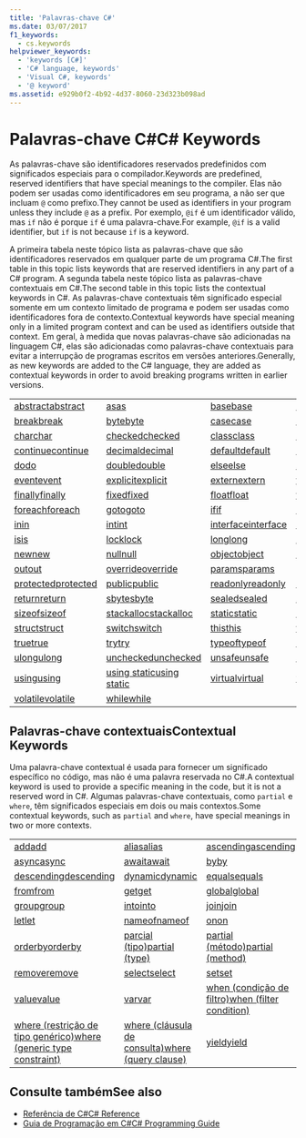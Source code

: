 ```yaml
---
title: 'Palavras-chave C#'
ms.date: 03/07/2017
f1_keywords:
  - cs.keywords
helpviewer_keywords:
  - 'keywords [C#]'
  - 'C# language, keywords'
  - 'Visual C#, keywords'
  - '@ keyword'
ms.assetid: e929b0f2-4b92-4d37-8060-23d323b098ad
---
```

# <a name="c-keywords"></a><span data-ttu-id="ed47f-102">Palavras-chave C#</span><span class="sxs-lookup"><span data-stu-id="ed47f-102">C# Keywords</span></span>
<span data-ttu-id="ed47f-103">As palavras-chave são identificadores reservados predefinidos com significados especiais para o compilador.</span><span class="sxs-lookup"><span data-stu-id="ed47f-103">Keywords are predefined, reserved identifiers that have special meanings to the compiler.</span></span> <span data-ttu-id="ed47f-104">Elas não podem ser usadas como identificadores em seu programa, a não ser que incluam `@` como prefixo.</span><span class="sxs-lookup"><span data-stu-id="ed47f-104">They cannot be used as identifiers in your program unless they include `@` as a prefix.</span></span> <span data-ttu-id="ed47f-105">Por exemplo, `@if` é um identificador válido, mas `if` não é porque `if` é uma palavra-chave.</span><span class="sxs-lookup"><span data-stu-id="ed47f-105">For example, `@if` is a valid identifier, but `if` is not because `if` is a keyword.</span></span>  
  
 <span data-ttu-id="ed47f-106">A primeira tabela neste tópico lista as palavras-chave que são identificadores reservados em qualquer parte de um programa C#.</span><span class="sxs-lookup"><span data-stu-id="ed47f-106">The first table in this topic lists keywords that are reserved identifiers in any part of a C# program.</span></span> <span data-ttu-id="ed47f-107">A segunda tabela neste tópico lista as palavras-chave contextuais em C#.</span><span class="sxs-lookup"><span data-stu-id="ed47f-107">The second table in this topic lists the contextual keywords in C#.</span></span> <span data-ttu-id="ed47f-108">As palavras-chave contextuais têm significado especial somente em um contexto limitado de programa e podem ser usadas como identificadores fora de contexto.</span><span class="sxs-lookup"><span data-stu-id="ed47f-108">Contextual keywords have special meaning only in a limited program context and can be used as identifiers outside that context.</span></span> <span data-ttu-id="ed47f-109">Em geral, à medida que novas palavras-chave são adicionadas na linguagem C#, elas são adicionadas como palavras-chave contextuais para evitar a interrupção de programas escritos em versões anteriores.</span><span class="sxs-lookup"><span data-stu-id="ed47f-109">Generally, as new keywords are added to the C# language, they are added as contextual keywords in order to avoid breaking programs written in earlier versions.</span></span>  
  
|||||  
|---|---|---|---|  
|[<span data-ttu-id="ed47f-110">abstract</span><span class="sxs-lookup"><span data-stu-id="ed47f-110">abstract</span></span>](../../../csharp/language-reference/keywords/abstract.md)|[<span data-ttu-id="ed47f-111">as</span><span class="sxs-lookup"><span data-stu-id="ed47f-111">as</span></span>](../../../csharp/language-reference/keywords/as.md)|[<span data-ttu-id="ed47f-112">base</span><span class="sxs-lookup"><span data-stu-id="ed47f-112">base</span></span>](../../../csharp/language-reference/keywords/base.md)|[<span data-ttu-id="ed47f-113">bool</span><span class="sxs-lookup"><span data-stu-id="ed47f-113">bool</span></span>](../../../csharp/language-reference/keywords/bool.md)|  
|[<span data-ttu-id="ed47f-114">break</span><span class="sxs-lookup"><span data-stu-id="ed47f-114">break</span></span>](../../../csharp/language-reference/keywords/break.md)|[<span data-ttu-id="ed47f-115">byte</span><span class="sxs-lookup"><span data-stu-id="ed47f-115">byte</span></span>](../../../csharp/language-reference/keywords/byte.md)|[<span data-ttu-id="ed47f-116">case</span><span class="sxs-lookup"><span data-stu-id="ed47f-116">case</span></span>](../../../csharp/language-reference/keywords/switch.md)|[<span data-ttu-id="ed47f-117">catch</span><span class="sxs-lookup"><span data-stu-id="ed47f-117">catch</span></span>](../../../csharp/language-reference/keywords/try-catch.md)|  
|[<span data-ttu-id="ed47f-118">char</span><span class="sxs-lookup"><span data-stu-id="ed47f-118">char</span></span>](../../../csharp/language-reference/keywords/char.md)|[<span data-ttu-id="ed47f-119">checked</span><span class="sxs-lookup"><span data-stu-id="ed47f-119">checked</span></span>](../../../csharp/language-reference/keywords/checked.md)|[<span data-ttu-id="ed47f-120">class</span><span class="sxs-lookup"><span data-stu-id="ed47f-120">class</span></span>](../../../csharp/language-reference/keywords/class.md)|[<span data-ttu-id="ed47f-121">const</span><span class="sxs-lookup"><span data-stu-id="ed47f-121">const</span></span>](../../../csharp/language-reference/keywords/const.md)|  
|[<span data-ttu-id="ed47f-122">continue</span><span class="sxs-lookup"><span data-stu-id="ed47f-122">continue</span></span>](../../../csharp/language-reference/keywords/continue.md)|[<span data-ttu-id="ed47f-123">decimal</span><span class="sxs-lookup"><span data-stu-id="ed47f-123">decimal</span></span>](../../../csharp/language-reference/keywords/decimal.md)|[<span data-ttu-id="ed47f-124">default</span><span class="sxs-lookup"><span data-stu-id="ed47f-124">default</span></span>](../../../csharp/language-reference/keywords/default.md)|[<span data-ttu-id="ed47f-125">delegate</span><span class="sxs-lookup"><span data-stu-id="ed47f-125">delegate</span></span>](../../../csharp/language-reference/keywords/delegate.md)|  
|[<span data-ttu-id="ed47f-126">do</span><span class="sxs-lookup"><span data-stu-id="ed47f-126">do</span></span>](../../../csharp/language-reference/keywords/do.md)|[<span data-ttu-id="ed47f-127">double</span><span class="sxs-lookup"><span data-stu-id="ed47f-127">double</span></span>](../../../csharp/language-reference/keywords/double.md)|[<span data-ttu-id="ed47f-128">else</span><span class="sxs-lookup"><span data-stu-id="ed47f-128">else</span></span>](../../../csharp/language-reference/keywords/if-else.md)|[<span data-ttu-id="ed47f-129">enum</span><span class="sxs-lookup"><span data-stu-id="ed47f-129">enum</span></span>](../../../csharp/language-reference/keywords/enum.md)|  
|[<span data-ttu-id="ed47f-130">event</span><span class="sxs-lookup"><span data-stu-id="ed47f-130">event</span></span>](../../../csharp/language-reference/keywords/event.md)|[<span data-ttu-id="ed47f-131">explicit</span><span class="sxs-lookup"><span data-stu-id="ed47f-131">explicit</span></span>](../../../csharp/language-reference/keywords/explicit.md)|[<span data-ttu-id="ed47f-132">extern</span><span class="sxs-lookup"><span data-stu-id="ed47f-132">extern</span></span>](../../../csharp/language-reference/keywords/extern.md)|[<span data-ttu-id="ed47f-133">false</span><span class="sxs-lookup"><span data-stu-id="ed47f-133">false</span></span>](../../../csharp/language-reference/keywords/false.md)|  
|[<span data-ttu-id="ed47f-134">finally</span><span class="sxs-lookup"><span data-stu-id="ed47f-134">finally</span></span>](../../../csharp/language-reference/keywords/try-finally.md)|[<span data-ttu-id="ed47f-135">fixed</span><span class="sxs-lookup"><span data-stu-id="ed47f-135">fixed</span></span>](../../../csharp/language-reference/keywords/fixed-statement.md)|[<span data-ttu-id="ed47f-136">float</span><span class="sxs-lookup"><span data-stu-id="ed47f-136">float</span></span>](../../../csharp/language-reference/keywords/float.md)|[<span data-ttu-id="ed47f-137">for</span><span class="sxs-lookup"><span data-stu-id="ed47f-137">for</span></span>](../../../csharp/language-reference/keywords/for.md)|  
|[<span data-ttu-id="ed47f-138">foreach</span><span class="sxs-lookup"><span data-stu-id="ed47f-138">foreach</span></span>](../../../csharp/language-reference/keywords/foreach-in.md)|[<span data-ttu-id="ed47f-139">goto</span><span class="sxs-lookup"><span data-stu-id="ed47f-139">goto</span></span>](../../../csharp/language-reference/keywords/goto.md)|[<span data-ttu-id="ed47f-140">if</span><span class="sxs-lookup"><span data-stu-id="ed47f-140">if</span></span>](../../../csharp/language-reference/keywords/if-else.md)|[<span data-ttu-id="ed47f-141">implicit</span><span class="sxs-lookup"><span data-stu-id="ed47f-141">implicit</span></span>](../../../csharp/language-reference/keywords/implicit.md)|  
|[<span data-ttu-id="ed47f-142">in</span><span class="sxs-lookup"><span data-stu-id="ed47f-142">in</span></span>](../../../csharp/language-reference/keywords/in.md)|[<span data-ttu-id="ed47f-143">int</span><span class="sxs-lookup"><span data-stu-id="ed47f-143">int</span></span>](../../../csharp/language-reference/keywords/int.md)|[<span data-ttu-id="ed47f-144">interface</span><span class="sxs-lookup"><span data-stu-id="ed47f-144">interface</span></span>](../../../csharp/language-reference/keywords/interface.md)|[<span data-ttu-id="ed47f-145">internal</span><span class="sxs-lookup"><span data-stu-id="ed47f-145">internal</span></span>](../../../csharp/language-reference/keywords/internal.md)|
|[<span data-ttu-id="ed47f-146">is</span><span class="sxs-lookup"><span data-stu-id="ed47f-146">is</span></span>](../../../csharp/language-reference/keywords/is.md)|[<span data-ttu-id="ed47f-147">lock</span><span class="sxs-lookup"><span data-stu-id="ed47f-147">lock</span></span>](../../../csharp/language-reference/keywords/lock-statement.md)|[<span data-ttu-id="ed47f-148">long</span><span class="sxs-lookup"><span data-stu-id="ed47f-148">long</span></span>](../../../csharp/language-reference/keywords/long.md)|[<span data-ttu-id="ed47f-149">namespace</span><span class="sxs-lookup"><span data-stu-id="ed47f-149">namespace</span></span>](../../../csharp/language-reference/keywords/namespace.md)|
|[<span data-ttu-id="ed47f-150">new</span><span class="sxs-lookup"><span data-stu-id="ed47f-150">new</span></span>](../../../csharp/language-reference/keywords/new.md)|[<span data-ttu-id="ed47f-151">null</span><span class="sxs-lookup"><span data-stu-id="ed47f-151">null</span></span>](../../../csharp/language-reference/keywords/null.md)|[<span data-ttu-id="ed47f-152">object</span><span class="sxs-lookup"><span data-stu-id="ed47f-152">object</span></span>](../../../csharp/language-reference/keywords/object.md)|[<span data-ttu-id="ed47f-153">operator</span><span class="sxs-lookup"><span data-stu-id="ed47f-153">operator</span></span>](../../../csharp/language-reference/keywords/operator.md)|
|[<span data-ttu-id="ed47f-154">out</span><span class="sxs-lookup"><span data-stu-id="ed47f-154">out</span></span>](../../../csharp/language-reference/keywords/out.md)|[<span data-ttu-id="ed47f-155">override</span><span class="sxs-lookup"><span data-stu-id="ed47f-155">override</span></span>](../../../csharp/language-reference/keywords/override.md)|[<span data-ttu-id="ed47f-156">params</span><span class="sxs-lookup"><span data-stu-id="ed47f-156">params</span></span>](../../../csharp/language-reference/keywords/params.md)|[<span data-ttu-id="ed47f-157">private</span><span class="sxs-lookup"><span data-stu-id="ed47f-157">private</span></span>](../../../csharp/language-reference/keywords/private.md)|
|[<span data-ttu-id="ed47f-158">protected</span><span class="sxs-lookup"><span data-stu-id="ed47f-158">protected</span></span>](../../../csharp/language-reference/keywords/protected.md)|[<span data-ttu-id="ed47f-159">public</span><span class="sxs-lookup"><span data-stu-id="ed47f-159">public</span></span>](../../../csharp/language-reference/keywords/public.md)|[<span data-ttu-id="ed47f-160">readonly</span><span class="sxs-lookup"><span data-stu-id="ed47f-160">readonly</span></span>](../../../csharp/language-reference/keywords/readonly.md)|[<span data-ttu-id="ed47f-161">ref</span><span class="sxs-lookup"><span data-stu-id="ed47f-161">ref</span></span>](../../../csharp/language-reference/keywords/ref.md)|
|[<span data-ttu-id="ed47f-162">return</span><span class="sxs-lookup"><span data-stu-id="ed47f-162">return</span></span>](../../../csharp/language-reference/keywords/return.md)|[<span data-ttu-id="ed47f-163">sbyte</span><span class="sxs-lookup"><span data-stu-id="ed47f-163">sbyte</span></span>](../../../csharp/language-reference/keywords/sbyte.md)|[<span data-ttu-id="ed47f-164">sealed</span><span class="sxs-lookup"><span data-stu-id="ed47f-164">sealed</span></span>](../../../csharp/language-reference/keywords/sealed.md)|[<span data-ttu-id="ed47f-165">short</span><span class="sxs-lookup"><span data-stu-id="ed47f-165">short</span></span>](../../../csharp/language-reference/keywords/short.md)||
[<span data-ttu-id="ed47f-166">sizeof</span><span class="sxs-lookup"><span data-stu-id="ed47f-166">sizeof</span></span>](../../../csharp/language-reference/keywords/sizeof.md)|[<span data-ttu-id="ed47f-167">stackalloc</span><span class="sxs-lookup"><span data-stu-id="ed47f-167">stackalloc</span></span>](../../../csharp/language-reference/keywords/stackalloc.md)|[<span data-ttu-id="ed47f-168">static</span><span class="sxs-lookup"><span data-stu-id="ed47f-168">static</span></span>](../../../csharp/language-reference/keywords/static.md)|[<span data-ttu-id="ed47f-169">string</span><span class="sxs-lookup"><span data-stu-id="ed47f-169">string</span></span>](../../../csharp/language-reference/keywords/string.md)|
|[<span data-ttu-id="ed47f-170">struct</span><span class="sxs-lookup"><span data-stu-id="ed47f-170">struct</span></span>](../../../csharp/language-reference/keywords/struct.md)|[<span data-ttu-id="ed47f-171">switch</span><span class="sxs-lookup"><span data-stu-id="ed47f-171">switch</span></span>](../../../csharp/language-reference/keywords/switch.md)|[<span data-ttu-id="ed47f-172">this</span><span class="sxs-lookup"><span data-stu-id="ed47f-172">this</span></span>](../../../csharp/language-reference/keywords/this.md)|[<span data-ttu-id="ed47f-173">throw</span><span class="sxs-lookup"><span data-stu-id="ed47f-173">throw</span></span>](../../../csharp/language-reference/keywords/throw.md)|
|[<span data-ttu-id="ed47f-174">true</span><span class="sxs-lookup"><span data-stu-id="ed47f-174">true</span></span>](../../../csharp/language-reference/keywords/true.md)|[<span data-ttu-id="ed47f-175">try</span><span class="sxs-lookup"><span data-stu-id="ed47f-175">try</span></span>](../../../csharp/language-reference/keywords/try-catch.md)|[<span data-ttu-id="ed47f-176">typeof</span><span class="sxs-lookup"><span data-stu-id="ed47f-176">typeof</span></span>](../../../csharp/language-reference/keywords/typeof.md)|[<span data-ttu-id="ed47f-177">uint</span><span class="sxs-lookup"><span data-stu-id="ed47f-177">uint</span></span>](../../../csharp/language-reference/keywords/uint.md)|
|[<span data-ttu-id="ed47f-178">ulong</span><span class="sxs-lookup"><span data-stu-id="ed47f-178">ulong</span></span>](../../../csharp/language-reference/keywords/ulong.md)|[<span data-ttu-id="ed47f-179">unchecked</span><span class="sxs-lookup"><span data-stu-id="ed47f-179">unchecked</span></span>](../../../csharp/language-reference/keywords/unchecked.md)|[<span data-ttu-id="ed47f-180">unsafe</span><span class="sxs-lookup"><span data-stu-id="ed47f-180">unsafe</span></span>](../../../csharp/language-reference/keywords/unsafe.md)|[<span data-ttu-id="ed47f-181">ushort</span><span class="sxs-lookup"><span data-stu-id="ed47f-181">ushort</span></span>](../../../csharp/language-reference/keywords/ushort.md)|
|[<span data-ttu-id="ed47f-182">using</span><span class="sxs-lookup"><span data-stu-id="ed47f-182">using</span></span>](../../../csharp/language-reference/keywords/using.md)|[<span data-ttu-id="ed47f-183">using static</span><span class="sxs-lookup"><span data-stu-id="ed47f-183">using static</span></span>](using-static.md)|[<span data-ttu-id="ed47f-184">virtual</span><span class="sxs-lookup"><span data-stu-id="ed47f-184">virtual</span></span>](../../../csharp/language-reference/keywords/virtual.md)|[<span data-ttu-id="ed47f-185">void</span><span class="sxs-lookup"><span data-stu-id="ed47f-185">void</span></span>](../../../csharp/language-reference/keywords/void.md)|
|[<span data-ttu-id="ed47f-186">volatile</span><span class="sxs-lookup"><span data-stu-id="ed47f-186">volatile</span></span>](../../../csharp/language-reference/keywords/volatile.md)|[<span data-ttu-id="ed47f-187">while</span><span class="sxs-lookup"><span data-stu-id="ed47f-187">while</span></span>](../../../csharp/language-reference/keywords/while.md)|

## <a name="contextual-keywords"></a><span data-ttu-id="ed47f-188">Palavras-chave contextuais</span><span class="sxs-lookup"><span data-stu-id="ed47f-188">Contextual Keywords</span></span>  
 <span data-ttu-id="ed47f-189">Uma palavra-chave contextual é usada para fornecer um significado específico no código, mas não é uma palavra reservada no C#.</span><span class="sxs-lookup"><span data-stu-id="ed47f-189">A contextual keyword is used to provide a specific meaning in the code, but it is not a reserved word in C#.</span></span> <span data-ttu-id="ed47f-190">Algumas palavras-chave contextuais, como `partial` e `where`, têm significados especiais em dois ou mais contextos.</span><span class="sxs-lookup"><span data-stu-id="ed47f-190">Some contextual keywords, such as `partial` and `where`, have special meanings in two or more contexts.</span></span>  
  
||||  
|---|---|---|  
|[<span data-ttu-id="ed47f-191">add</span><span class="sxs-lookup"><span data-stu-id="ed47f-191">add</span></span>](add.md)|[<span data-ttu-id="ed47f-192">alias</span><span class="sxs-lookup"><span data-stu-id="ed47f-192">alias</span></span>](extern-alias.md)|[<span data-ttu-id="ed47f-193">ascending</span><span class="sxs-lookup"><span data-stu-id="ed47f-193">ascending</span></span>](ascending.md)|
|[<span data-ttu-id="ed47f-194">async</span><span class="sxs-lookup"><span data-stu-id="ed47f-194">async</span></span>](async.md)|[<span data-ttu-id="ed47f-195">await</span><span class="sxs-lookup"><span data-stu-id="ed47f-195">await</span></span>](await.md)|[<span data-ttu-id="ed47f-196">by</span><span class="sxs-lookup"><span data-stu-id="ed47f-196">by</span></span>](by.md)|
|[<span data-ttu-id="ed47f-197">descending</span><span class="sxs-lookup"><span data-stu-id="ed47f-197">descending</span></span>](descending.md)|[<span data-ttu-id="ed47f-198">dynamic</span><span class="sxs-lookup"><span data-stu-id="ed47f-198">dynamic</span></span>](dynamic.md)|[<span data-ttu-id="ed47f-199">equals</span><span class="sxs-lookup"><span data-stu-id="ed47f-199">equals</span></span>](equals.md)|
|[<span data-ttu-id="ed47f-200">from</span><span class="sxs-lookup"><span data-stu-id="ed47f-200">from</span></span>](from-clause.md)|[<span data-ttu-id="ed47f-201">get</span><span class="sxs-lookup"><span data-stu-id="ed47f-201">get</span></span>](get.md)|[<span data-ttu-id="ed47f-202">global</span><span class="sxs-lookup"><span data-stu-id="ed47f-202">global</span></span>](global.md)|
|[<span data-ttu-id="ed47f-203">group</span><span class="sxs-lookup"><span data-stu-id="ed47f-203">group</span></span>](group-clause.md)|[<span data-ttu-id="ed47f-204">into</span><span class="sxs-lookup"><span data-stu-id="ed47f-204">into</span></span>](into.md)|[<span data-ttu-id="ed47f-205">join</span><span class="sxs-lookup"><span data-stu-id="ed47f-205">join</span></span>](join-clause.md)|
|[<span data-ttu-id="ed47f-206">let</span><span class="sxs-lookup"><span data-stu-id="ed47f-206">let</span></span>](let-clause.md)|[<span data-ttu-id="ed47f-207">nameof</span><span class="sxs-lookup"><span data-stu-id="ed47f-207">nameof</span></span>](nameof.md)|[<span data-ttu-id="ed47f-208">on</span><span class="sxs-lookup"><span data-stu-id="ed47f-208">on</span></span>](on.md)|
|[<span data-ttu-id="ed47f-209">orderby</span><span class="sxs-lookup"><span data-stu-id="ed47f-209">orderby</span></span>](orderby-clause.md)|[<span data-ttu-id="ed47f-210">parcial (tipo)</span><span class="sxs-lookup"><span data-stu-id="ed47f-210">partial (type)</span></span>](partial-type.md)|[<span data-ttu-id="ed47f-211">partial (método)</span><span class="sxs-lookup"><span data-stu-id="ed47f-211">partial (method)</span></span>](partial-method.md)|
|[<span data-ttu-id="ed47f-212">remove</span><span class="sxs-lookup"><span data-stu-id="ed47f-212">remove</span></span>](remove.md)|[<span data-ttu-id="ed47f-213">select</span><span class="sxs-lookup"><span data-stu-id="ed47f-213">select</span></span>](select-clause.md)|[<span data-ttu-id="ed47f-214">set</span><span class="sxs-lookup"><span data-stu-id="ed47f-214">set</span></span>](set.md)|
|[<span data-ttu-id="ed47f-215">value</span><span class="sxs-lookup"><span data-stu-id="ed47f-215">value</span></span>](value.md)|[<span data-ttu-id="ed47f-216">var</span><span class="sxs-lookup"><span data-stu-id="ed47f-216">var</span></span>](var.md)|[<span data-ttu-id="ed47f-217">when (condição de filtro)</span><span class="sxs-lookup"><span data-stu-id="ed47f-217">when (filter condition)</span></span>](when.md)|
|[<span data-ttu-id="ed47f-218">where (restrição de tipo genérico)</span><span class="sxs-lookup"><span data-stu-id="ed47f-218">where (generic type constraint)</span></span>](where-generic-type-constraint.md)|[<span data-ttu-id="ed47f-219">where (cláusula de consulta)</span><span class="sxs-lookup"><span data-stu-id="ed47f-219">where (query clause)</span></span>](where-clause.md)|[<span data-ttu-id="ed47f-220">yield</span><span class="sxs-lookup"><span data-stu-id="ed47f-220">yield</span></span>](yield.md)|
  
## <a name="see-also"></a><span data-ttu-id="ed47f-221">Consulte também</span><span class="sxs-lookup"><span data-stu-id="ed47f-221">See also</span></span>

- [<span data-ttu-id="ed47f-222">Referência de C#</span><span class="sxs-lookup"><span data-stu-id="ed47f-222">C# Reference</span></span>](../../../csharp/language-reference/index.md)
- [<span data-ttu-id="ed47f-223">Guia de Programação em C#</span><span class="sxs-lookup"><span data-stu-id="ed47f-223">C# Programming Guide</span></span>](../../../csharp/programming-guide/index.md)
